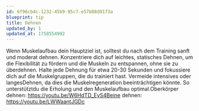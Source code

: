 ```yaml
---
id: 6f96cb4c-1232-45b9-95c7-e57b08d9173a
blueprint: tip
title: Dehnen
updated_by: 1
updated_at: 1758554992
---
```

Wenn Muskelaufbau dein Hauptziel ist, solltest du nach dem Training sanft und moderat dehnen. Konzentriere dich auf leichtes, statisches Dehnen, um die Flexibilität zu fördern und die Muskeln zu entspannen, ohne sie zu überdehnen. Halte jede Dehnung für etwa 20-30 Sekunden und fokussiere dich auf die Muskelgruppen, die du trainiert hast. Vermeide intensives oder langesDehnen, da dies die Muskelregeneration beeinträchtigen könnte. So unterstütztdu die Erholung und den Muskelaufbau optimal.Oberkörper dehnen: https://youtu.be/W6HdTD_EyS4Beine dehnen: https://youtu.be/LWWaantJGDc